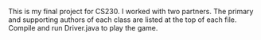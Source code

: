  This is my final project for CS230.  I worked with two partners.  The primary and supporting authors of each class are listed at the top of each file.  Compile and run Driver.java to play the game.
